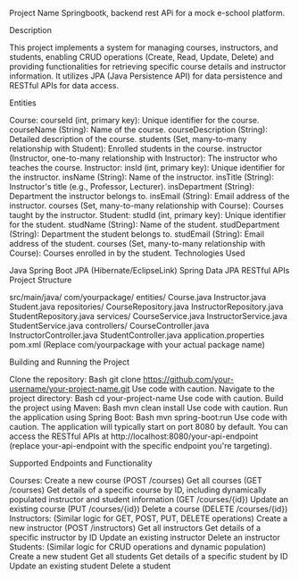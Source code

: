 Project Name Springbootk, backend rest APi for a mock e-school platform.

Description

This project implements a system for managing courses, instructors, and students, enabling CRUD operations (Create, Read, Update, Delete) and providing functionalities for retrieving specific course details and instructor information. It utilizes JPA (Java Persistence API) for data persistence and RESTful APIs for data access.

Entities

Course:
courseId (int, primary key): Unique identifier for the course.
courseName (String): Name of the course.
courseDescription (String): Detailed description of the course.
students (Set<Student>, many-to-many relationship with Student): Enrolled students in the course.
instructor (Instructor, one-to-many relationship with Instructor): The instructor who teaches the course.
Instructor:
insId (int, primary key): Unique identifier for the instructor.
insName (String): Name of the instructor.
insTitle (String): Instructor's title (e.g., Professor, Lecturer).
insDepartment (String): Department the instructor belongs to.
insEmail (String): Email address of the instructor.
courses (Set<Course>, many-to-many relationship with Course): Courses taught by the instructor.
Student:
studId (int, primary key): Unique identifier for the student.
studName (String): Name of the student.
studDepartment (String): Department the student belongs to.
studEmail (String): Email address of the student.
courses (Set<Course>, many-to-many relationship with Course): Courses enrolled in by the student.
Technologies Used

Java
Spring Boot
JPA (Hibernate/EclipseLink)
Spring Data JPA
RESTful APIs
Project Structure

src/main/java/
    com/yourpackage/
        entities/
            Course.java
            Instructor.java
            Student.java
        repositories/
            CourseRepository.java
            InstructorRepository.java
            StudentRepository.java
        services/
            CourseService.java
            InstructorService.java
            StudentService.java
        controllers/
            CourseController.java
            InstructorController.java
            StudentController.java
application.properties
pom.xml
(Replace com/yourpackage with your actual package name)

Building and Running the Project

Clone the repository:
Bash
git clone https://github.com/your-username/your-project-name.git
Use code with caution.
Navigate to the project directory:
Bash
cd your-project-name
Use code with caution.
Build the project using Maven:
Bash
mvn clean install
Use code with caution.
Run the application using Spring Boot:
Bash
mvn spring-boot:run
Use code with caution.
The application will typically start on port 8080 by default. You can access the RESTful APIs at http://localhost:8080/your-api-endpoint (replace your-api-endpoint with the specific endpoint you're targeting).

Supported Endpoints and Functionality

Courses:
Create a new course (POST /courses)
Get all courses (GET /courses)
Get details of a specific course by ID, including dynamically populated instructor and student information (GET /courses/{id})
Update an existing course (PUT /courses/{id})
Delete a course (DELETE /courses/{id})
Instructors: (Similar logic for GET, POST, PUT, DELETE operations)
Create a new instructor (POST /instructors)
Get all instructors
Get details of a specific instructor by ID
Update an existing instructor
Delete an instructor
Students: (Similar logic for CRUD operations and dynamic population)
Create a new student
Get all students
Get details of a specific student by ID
Update an existing student
Delete a student
